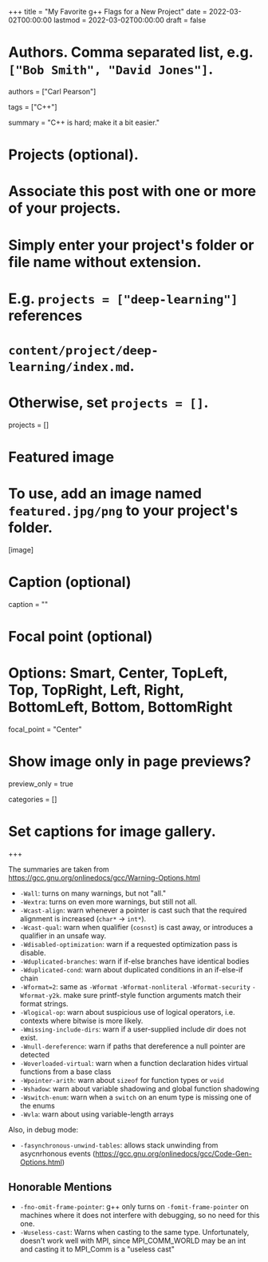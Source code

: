 +++
title = "My Favorite g++ Flags for a New Project"
date = 2022-03-02T00:00:00
lastmod = 2022-03-02T00:00:00
draft = false

# Authors. Comma separated list, e.g. `["Bob Smith", "David Jones"]`.
authors = ["Carl Pearson"]

tags = ["C++"]

summary = "C++ is hard; make it a bit easier."

# Projects (optional).
#   Associate this post with one or more of your projects.
#   Simply enter your project's folder or file name without extension.
#   E.g. `projects = ["deep-learning"]` references 
#   `content/project/deep-learning/index.md`.
#   Otherwise, set `projects = []`.
projects = []

# Featured image
# To use, add an image named `featured.jpg/png` to your project's folder. 
[image]
  # Caption (optional)
  caption = ""

  # Focal point (optional)
  # Options: Smart, Center, TopLeft, Top, TopRight, Left, Right, BottomLeft, Bottom, BottomRight
  focal_point = "Center"

  # Show image only in page previews?
  preview_only = true


categories = []

# Set captions for image gallery.


+++

The summaries are taken from https://gcc.gnu.org/onlinedocs/gcc/Warning-Options.html

* `-Wall`: turns on many warnings, but not "all."
* `-Wextra`: turns on even more warnings, but still not all.
* `-Wcast-align`: warn whenever a pointer is cast such that the required alignment is increased (`char*` -> `int*`).
* `-Wcast-qual`: warn when qualifier (`cosnst`) is cast away, or introduces a qualifier in an unsafe way.
* `-Wdisabled-optimization`: warn if a requested optimization pass is disable.
* `-Wduplicated-branches`: warn if if-else branches have identical bodies
* `-Wduplicated-cond`: warn about duplicated conditions in an if-else-if chain
* `-Wformat=2`: same as `-Wformat` `-Wformat-nonliteral` `-Wformat-security` `-Wformat-y2k`. make sure printf-style function arguments match their format strings.
* `-Wlogical-op`: warn about suspicious use of logical operators, i.e. contexts where bitwise is more likely.
* `-Wmissing-include-dirs`: warn if a user-supplied include dir does not exist.
* `-Wnull-dereference`: warn if paths that dereference a null pointer are detected
* `-Woverloaded-virtual`: warn when a function declaration hides virtual functions from a base class
* `-Wpointer-arith`: warn about `sizeof` for function types or `void`
* `-Wshadow`: warn about variable shadowing and global function shadowing
* `-Wswitch-enum`: warn when a `switch` on an enum type is missing one of the enums
* `-Wvla`: warn about using variable-length arrays

Also, in debug mode:

* `-fasynchronous-unwind-tables`: allows stack unwinding from asycnrhonous events (https://gcc.gnu.org/onlinedocs/gcc/Code-Gen-Options.html)

## Honorable Mentions

* `-fno-omit-frame-pointer`: g++ only turns on `-fomit-frame-pointer` on machines where it does not interfere with debugging, so no need for this one.
* `-Wuseless-cast`: Warns when casting to the same type. Unfortunately, doesn't work well with MPI, since MPI_COMM_WORLD may be an int and casting it to MPI_Comm is a "useless cast"
